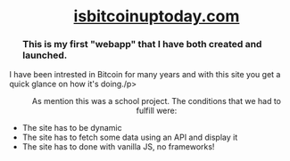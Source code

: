<div id="user-content-toc">
  <ul align="center" style="list-style: none;">
   <summary>
      <h1><a href src="www.isbitcoinuptoday.com">isbitcoinuptoday.com</a></h1>
   </summary>
    </ul>
</div>


<div id="user-content-toc">
  <ul  style="list-style: none;">
   <summary>
      <h3>This is my first "webapp" that I have both created and launched.</h3>
   </summary>
    </ul>
</div>

<p>I have been intrested in Bitcoin for many years and with this site you get a quick glance on how it's doing./p>


<div id="user-content-toc">
  <ul align="center" style="list-style: none;">
   <summary>
      <p>As mention this was a school project. The conditions that we had to fulfill were:</p>
   </summary>
    </ul>
<ul>
<li>The site has to be dynamic</li>
<li>The site has to fetch some data using an API and display it</li>
<li>The site has to done with vanilla JS, no frameworks! </li>

</ul>
</div>

